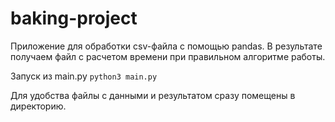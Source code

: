 # baking-project

Приложение для обработки csv-файла с помощью pandas.
В результате получаем файл с расчетом времени при правильном алгоритме работы.

Запуск из main.py
```python3 main.py```

Для удобства файлы с данными и результатом сразу помещены в директорию.
